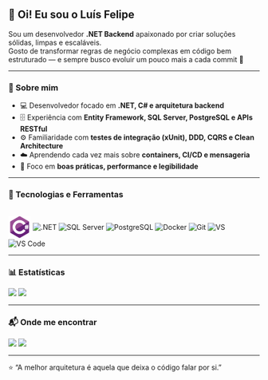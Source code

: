 ## 👋 Oi! Eu sou o Luís Felipe  
Sou um desenvolvedor **.NET Backend** apaixonado por criar soluções sólidas, limpas e escaláveis.  
Gosto de transformar regras de negócio complexas em código bem estruturado — e sempre busco evoluir um pouco mais a cada commit 🚀

---

### 🧠 Sobre mim
- 💻 Desenvolvedor focado em **.NET, C# e arquitetura backend**
- 🗄️ Experiência com **Entity Framework, SQL Server, PostgreSQL e APIs RESTful**
- ⚙️ Familiaridade com **testes de integração (xUnit), DDD, CQRS e Clean Architecture**
- ☁️ Aprendendo cada vez mais sobre **containers, CI/CD e mensageria**
- 🎯 Foco em **boas práticas, performance e legibilidade**

---

### 🧩 Tecnologias e Ferramentas
<div style="display: inline_block"><br>   
  <img align="center" alt="C#" height="45" width="45" src="https://raw.githubusercontent.com/devicons/devicon/master/icons/csharp/csharp-original.svg">
  <img align="center" alt=".NET" height="45" width="45" src="https://cdn.jsdelivr.net/gh/devicons/devicon/icons/dotnetcore/dotnetcore-original.svg" />
  <img align="center" alt="SQL Server" height="45" width="45" src="https://cdn.jsdelivr.net/gh/devicons/devicon/icons/microsoftsqlserver/microsoftsqlserver-plain.svg" />
  <img align="center" alt="PostgreSQL" height="45" width="45" src="https://cdn.jsdelivr.net/gh/devicons/devicon/icons/postgresql/postgresql-original.svg" />
  <img align="center" alt="Docker" height="45" width="45" src="https://cdn.jsdelivr.net/gh/devicons/devicon/icons/docker/docker-original.svg" />
  <img align="center" alt="Git" height="45" width="45" src="https://cdn.jsdelivr.net/gh/devicons/devicon/icons/git/git-original.svg" />
  <img align="center" alt="VS" height="45" width="45" src="https://cdn.jsdelivr.net/gh/devicons/devicon/icons/visualstudio/visualstudio-plain.svg" />
  <img align="center" alt="VS Code" height="45" width="45" src="https://cdn.jsdelivr.net/gh/devicons/devicon/icons/vscode/vscode-original.svg" />
</div>

---

### 📊 Estatísticas
<div>
  <img src="https://github-readme-stats.vercel.app/api?username=luteciorv&count_private=true&show_icons=true&theme=github_dark&custom_title=Estatísticas&include_all_commits=true"/>
  <img src="https://github-readme-stats.vercel.app/api/top-langs/?username=luteciorv&langs_count=10&theme=github_dark&hide_progress=true&layout=compact"/>
</div>

---

### 📬 Onde me encontrar
<div>    
  <a href="mailto:luteciorv@gmail.com"><img src="https://img.shields.io/badge/-Gmail-%23333?style=for-the-badge&logo=gmail&logoColor=white" target="_blank"></a>
  <a href="https://www.linkedin.com/in/luis-felipe-r-valoura-38501616a/" target="_blank"><img src="https://img.shields.io/badge/-LinkedIn-%230077B5?style=for-the-badge&logo=linkedin&logoColor=white" target="_blank"></a> 
</div>

---

⭐ “A melhor arquitetura é aquela que deixa o código falar por si.”  
